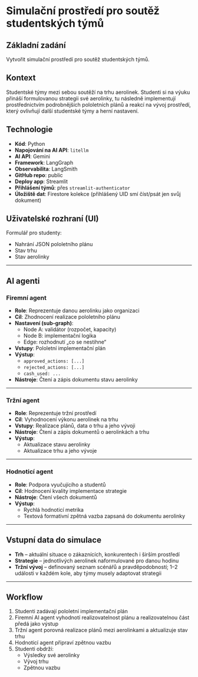 # Simulační prostředí pro soutěž studentských týmů

## Základní zadání
Vytvořit simulační prostředí pro soutěž studentských týmů.

## Kontext
Studentské týmy mezi sebou soutěží na trhu aerolinek. Studenti si na výuku přináší formulovanou strategii své aerolinky, tu následně implementují prostřednictvím podrobnějších pololetních plánů a reakcí na vývoj prostředí, který ovlivňují další studentské týmy a herní nastavení.

## Technologie

- **Kód**: Python  
- **Napojování na AI API**: `litellm`  
- **AI API**: Gemini  
- **Framework**: LangGraph  
- **Observabilita**: LangSmith  
- **GitHub repo**: public  
- **Deploy app**: Streamlit  
- **Přihlášení týmů**: přes `streamlit-authenticator`  
- **Úložiště dat**: Firestore kolekce (přihlášený UID smí číst/psát jen svůj dokument)

## Uživatelské rozhraní (UI)
Formulář pro studenty:
- Nahrání JSON pololetního plánu  
- Stav trhu  
- Stav aerolinky  

---

## AI agenti

### Firemní agent

- **Role**: Reprezentuje danou aerolinku jako organizaci  
- **Cíl**: Zhodnocení realizace pololetního plánu  
- **Nastavení (sub-graph)**:  
  - Node A: validátor (rozpočet, kapacity)  
  - Node B: implementační logika  
  - Edge: rozhodnutí „co se nestihne“  
- **Vstupy**: Pololetní implementační plán  
- **Výstup**:  
  - `approved_actions: [...]`  
  - `rejected_actions: [...]`  
  - `cash_used: ...`  
- **Nástroje**: Čtení a zápis dokumentu stavu aerolinky

---

### Tržní agent

- **Role**: Reprezentuje tržní prostředí  
- **Cíl**: Vyhodnocení výkonu aerolinek na trhu  
- **Vstupy**: Realizace plánů, data o trhu a jeho vývoji  
- **Nástroje**: Čtení a zápis dokumentů o aerolinkách a trhu  
- **Výstup**:  
  - Aktualizace stavu aerolinky  
  - Aktualizace trhu a jeho vývoje  

---

### Hodnoticí agent

- **Role**: Podpora vyučujícího a studentů  
- **Cíl**: Hodnocení kvality implementace strategie  
- **Nástroje**: Čtení všech dokumentů  
- **Výstup**:  
  - Rychlá hodnoticí metrika  
  - Textová formativní zpětná vazba zapsaná do dokumentu aerolinky

---

## Vstupní data do simulace

- **Trh** – aktuální situace o zákaznících, konkurentech i širším prostředí  
- **Strategie** – jednotlivých aerolinek naformulované pro danou hodinu  
- **Tržní vývoj** – definovaný seznam scénářů a pravděpodobností; 1–2 události v každém kole, aby týmy musely adaptovat strategii  

---

## Workflow

1. Studenti zadávají pololetní implementační plán  
2. Firemní AI agent vyhodnotí realizovatelnost plánu a realizovatelnou část předá jako výstup  
3. Tržní agent porovná realizace plánů mezi aerolinkami a aktualizuje stav trhu  
4. Hodnoticí agent připraví zpětnou vazbu  
5. Studenti obdrží:
   - Výsledky své aerolinky  
   - Vývoj trhu  
   - Zpětnou vazbu
